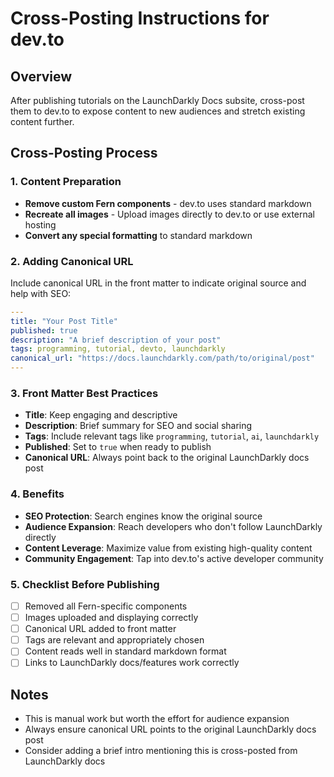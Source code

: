 # Cross-Posting Instructions for dev.to

## Overview
After publishing tutorials on the LaunchDarkly Docs subsite, cross-post them to dev.to to expose content to new audiences and stretch existing content further.

## Cross-Posting Process

### 1. Content Preparation
- **Remove custom Fern components** - dev.to uses standard markdown
- **Recreate all images** - Upload images directly to dev.to or use external hosting
- **Convert any special formatting** to standard markdown

### 2. Adding Canonical URL
Include canonical URL in the front matter to indicate original source and help with SEO:

```yaml
---
title: "Your Post Title"
published: true
description: "A brief description of your post"
tags: programming, tutorial, devto, launchdarkly
canonical_url: "https://docs.launchdarkly.com/path/to/original/post"
---
```

### 3. Front Matter Best Practices
- **Title**: Keep engaging and descriptive
- **Description**: Brief summary for SEO and social sharing
- **Tags**: Include relevant tags like `programming`, `tutorial`, `ai`, `launchdarkly`
- **Published**: Set to `true` when ready to publish
- **Canonical URL**: Always point back to the original LaunchDarkly docs post

### 4. Benefits
- **SEO Protection**: Search engines know the original source
- **Audience Expansion**: Reach developers who don't follow LaunchDarkly directly
- **Content Leverage**: Maximize value from existing high-quality content
- **Community Engagement**: Tap into dev.to's active developer community

### 5. Checklist Before Publishing
- [ ] Removed all Fern-specific components
- [ ] Images uploaded and displaying correctly
- [ ] Canonical URL added to front matter
- [ ] Tags are relevant and appropriately chosen
- [ ] Content reads well in standard markdown format
- [ ] Links to LaunchDarkly docs/features work correctly

## Notes
- This is manual work but worth the effort for audience expansion
- Always ensure canonical URL points to the original LaunchDarkly docs post
- Consider adding a brief intro mentioning this is cross-posted from LaunchDarkly docs